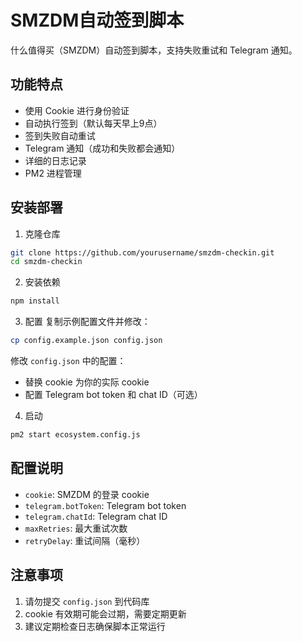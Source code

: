 # SMZDM自动签到脚本

什么值得买（SMZDM）自动签到脚本，支持失败重试和 Telegram 通知。

## 功能特点
- 使用 Cookie 进行身份验证
- 自动执行签到（默认每天早上9点）
- 签到失败自动重试
- Telegram 通知（成功和失败都会通知）
- 详细的日志记录
- PM2 进程管理

## 安装部署
1. 克隆仓库
```bash
git clone https://github.com/yourusername/smzdm-checkin.git
cd smzdm-checkin
```

2. 安装依赖
```bash
npm install
```

3. 配置
复制示例配置文件并修改：
```bash
cp config.example.json config.json
```
修改 `config.json` 中的配置：
- 替换 cookie 为你的实际 cookie
- 配置 Telegram bot token 和 chat ID（可选）

4. 启动
```bash
pm2 start ecosystem.config.js
```

## 配置说明
- `cookie`: SMZDM 的登录 cookie
- `telegram.botToken`: Telegram bot token
- `telegram.chatId`: Telegram chat ID
- `maxRetries`: 最大重试次数
- `retryDelay`: 重试间隔（毫秒）

## 注意事项
1. 请勿提交 `config.json` 到代码库
2. cookie 有效期可能会过期，需要定期更新
3. 建议定期检查日志确保脚本正常运行
